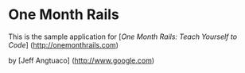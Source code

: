 # One Month Rails

This is the sample  application for 
[*One Month Rails: Teach Yourself to Code*] (http://onemonthrails.com)

by [Jeff Angtuaco] (http://www.google.com)